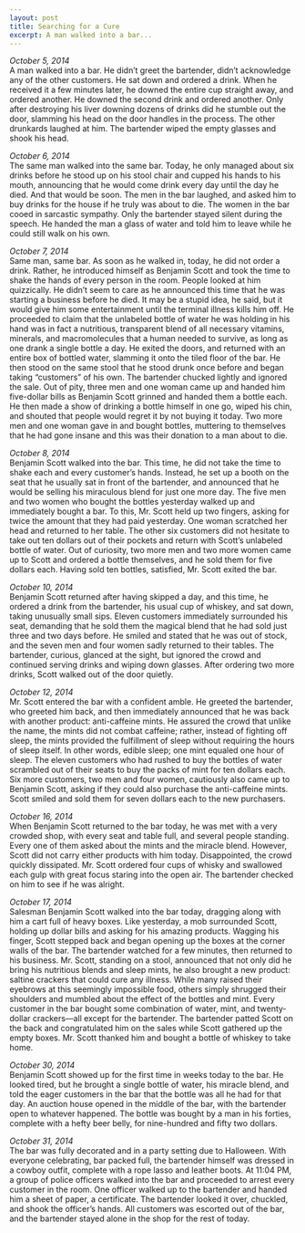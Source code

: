 ```yaml
---
layout: post
title: Searching for a Cure
excerpt: A man walked into a bar...
---
```

*October 5, 2014*\
A man walked into a bar. He didn’t greet the bartender, didn’t acknowledge any of the other customers. He sat down and ordered a drink. When he received it a few minutes later, he downed the entire cup straight away, and ordered another. He downed the second drink and ordered another. Only after destroying his liver downing dozens of drinks did he stumble out the door, slamming his head on the door handles in the process. The other drunkards laughed at him. The bartender wiped the empty glasses and shook his head.

*October 6, 2014*\
The same man walked into the same bar. Today, he only managed about six drinks before he stood up on his stool chair and cupped his hands to his mouth, announcing that he would come drink every day until the day he died. And that would be soon. The men in the bar laughed, and asked him to buy drinks for the house if he truly was about to die. The women in the bar cooed in sarcastic sympathy. Only the bartender stayed silent during the speech. He handed the man a glass of water and told him to leave while he could still walk on his own.

*October 7, 2014*\
Same man, same bar. As soon as he walked in, today, he did not order a drink. Rather, he introduced himself as Benjamin Scott and took the time to shake the hands of every person in the room. People looked at him quizzically. He didn’t seem to care as he announced this time that he was starting a business before he died. It may be a stupid idea, he said, but it would give him some entertainment until the terminal illness kills him off. He proceeded to claim that the unlabeled bottle of water he was holding in his hand was in fact a nutritious, transparent blend of all necessary vitamins, minerals, and macromolecules that a human needed to survive, as long as one drank a single bottle a day. He exited the doors, and returned with an entire box of bottled water, slamming it onto the tiled floor of the bar. He then stood on the same stool that he stood drunk once before and began taking “customers” of his own. The bartender chucked lightly and ignored the sale. Out of pity, three men and one woman came up and handed him five-dollar bills as Benjamin Scott grinned and handed them a bottle each. He then made a show of drinking a bottle himself in one go, wiped his chin, and shouted that people would regret it by not buying it today. Two more men and one woman gave in and bought bottles, muttering to themselves that he had gone insane and this was their donation to a man about to die.

*October 8, 2014*\
Benjamin Scott walked into the bar. This time, he did not take the time to shake each and every customer’s hands. Instead, he set up a booth on the seat that he usually sat in front of the bartender, and announced that he would be selling his miraculous blend for just one more day. The five men and two women who bought the bottles yesterday walked up and immediately bought a bar. To this, Mr. Scott held up two fingers, asking for twice the amount that they had paid yesterday. One woman scratched her head and returned to her table. The other six customers did not hesitate to take out ten dollars out of their pockets and return with Scott’s unlabeled bottle of water. Out of curiosity, two more men and two more women came up to Scott and ordered a bottle themselves, and he sold them for five dollars each. Having sold ten bottles, satisfied, Mr. Scott exited the bar.

*October 10, 2014*\
Benjamin Scott returned after having skipped a day, and this time, he ordered a drink from the bartender, his usual cup of whiskey, and sat down, taking unusually small sips. Eleven customers immediately surrounded his seat, demanding that he sold them the magical blend that he had sold just three and two days before. He smiled and stated that he was out of stock, and the seven men and four women sadly returned to their tables. The bartender, curious, glanced at the sight, but ignored the crowd and continued serving drinks and wiping down glasses. After ordering two more drinks, Scott walked out of the door quietly.

*October 12, 2014*\
Mr. Scott entered the bar with a confident amble. He greeted the bartender, who greeted him back, and then immediately announced that he was back with another product: anti-caffeine mints. He assured the crowd that unlike the name, the mints did not combat caffeine; rather, instead of fighting off sleep, the mints provided the fulfillment of sleep without requiring the hours of sleep itself. In other words, edible sleep; one mint equaled one hour of sleep. The eleven customers who had rushed to buy the bottles of water scrambled out of their seats to buy the packs of mint for ten dollars each. Six more customers, two men and four women, cautiously also came up to Benjamin Scott, asking if they could also purchase the anti-caffeine mints. Scott smiled and sold them for seven dollars each to the new purchasers. 

*October 16, 2014*\
When Benjamin Scott returned to the bar today, he was met with a very crowded shop, with every seat and table full, and several people standing. Every one of them asked about the mints and the miracle blend. However, Scott did not carry either products with him today. Disappointed, the crowd quickly dissipated. Mr. Scott ordered four cups of whisky and swallowed each gulp with great focus staring into the open air. The bartender checked on him to see if he was alright.

*October 17, 2014*\
Salesman Benjamin Scott walked into the bar today, dragging along with him a cart full of heavy boxes. Like yesterday, a mob surrounded Scott, holding up dollar bills and asking for his amazing products. Wagging his finger, Scott stepped back and began opening up the boxes at the corner walls of the bar. The bartender watched for a few minutes, then returned to his business. Mr. Scott, standing on a stool, announced that not only did he bring his nutritious blends and sleep mints, he also brought a new product: saltine crackers that could cure any illness. While many raised their eyebrows at this seemingly impossible food, others simply shrugged their shoulders and mumbled about the effect of the bottles and mint. Every customer in the bar bought some combination of water, mint, and twenty-dollar crackers—all except for the bartender. The bartender patted Scott on the back and congratulated him on the sales while Scott gathered up the empty boxes. Mr. Scott thanked him and bought a bottle of whiskey to take home.

*October 30, 2014*\
Benjamin Scott showed up for the first time in weeks today to the bar. He looked tired, but he brought a single bottle of water, his miracle blend, and told the eager customers in the bar that the bottle was all he had for that day. An auction house opened in the middle of the bar, with the bartender open to whatever happened. The bottle was bought by a man in his forties, complete with a hefty beer belly, for nine-hundred and fifty two dollars.

*October 31, 2014*\
The bar was fully decorated and in a party setting due to Halloween. With everyone celebrating, bar packed full, the bartender himself was dressed in a cowboy outfit, complete with a rope lasso and leather boots. At 11:04 PM, a group of police officers walked into the bar and proceeded to arrest every customer in the room. One officer walked up to the bartender and handed him a sheet of paper, a certificate. The bartender looked it over, chuckled, and shook the officer’s hands. All customers was escorted out of the bar, and the bartender stayed alone in the shop for the rest of today.
